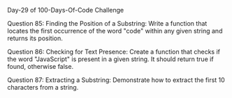 Day-29 of 100-Days-Of-Code Challenge

Question 85: Finding the Position of a Substring: Write a function that locates the first occurrence of the word "code" within any given string and returns its position.

Question 86: Checking for Text Presence: Create a function that checks if the word "JavaScript" is present in a given string. It should return true if found, otherwise false.

Question 87: Extracting a Substring: Demonstrate how to extract the first 10 characters from a string.